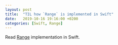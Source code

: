 ```yaml
---
layout: post
title:  "TIL how `Range` is implemented in Swift"
date:   2019-10-16 19:16:00 +0200
categories: [Swift, Range]
---
```

Read [Range](https://github.com/apple/swift/blob/da61cc8cdf7aa2bfb3ab03200c52c4d371dc6751/stdlib/public/core/Range.swift) implementation in Swift.
